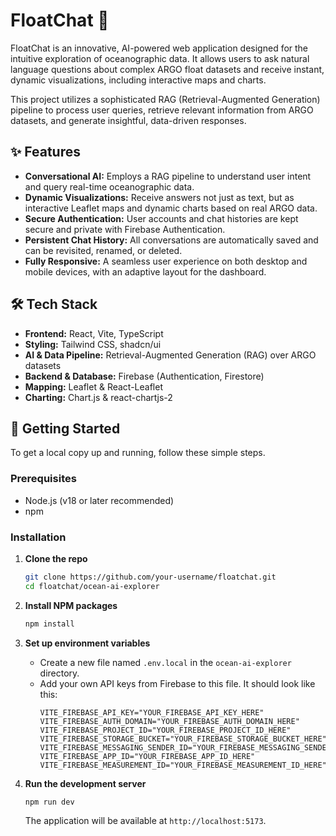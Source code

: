 # FloatChat 🌊

FloatChat is an innovative, AI-powered web application designed for the intuitive exploration of oceanographic data. It allows users to ask natural language questions about complex ARGO float datasets and receive instant, dynamic visualizations, including interactive maps and charts.

This project utilizes a sophisticated RAG (Retrieval-Augmented Generation) pipeline to process user queries, retrieve relevant information from ARGO datasets, and generate insightful, data-driven responses.

## ✨ Features

-   **Conversational AI:** Employs a RAG pipeline to understand user intent and query real-time oceanographic data.
-   **Dynamic Visualizations:** Receive answers not just as text, but as interactive Leaflet maps and dynamic charts based on real ARGO data.
-   **Secure Authentication:** User accounts and chat histories are kept secure and private with Firebase Authentication.
-   **Persistent Chat History:** All conversations are automatically saved and can be revisited, renamed, or deleted.
-   **Fully Responsive:** A seamless user experience on both desktop and mobile devices, with an adaptive layout for the dashboard.

## 🛠️ Tech Stack

-   **Frontend:** React, Vite, TypeScript
-   **Styling:** Tailwind CSS, shadcn/ui
-   **AI & Data Pipeline:** Retrieval-Augmented Generation (RAG) over ARGO datasets
-   **Backend & Database:** Firebase (Authentication, Firestore)
-   **Mapping:** Leaflet & React-Leaflet
-   **Charting:** Chart.js & react-chartjs-2

## 🚀 Getting Started

To get a local copy up and running, follow these simple steps.

### Prerequisites

-   Node.js (v18 or later recommended)
-   npm

### Installation

1.  **Clone the repo**
    ```sh
    git clone https://github.com/your-username/floatchat.git
    cd floatchat/ocean-ai-explorer
    ```
2.  **Install NPM packages**
    ```sh
    npm install
    ```
3.  **Set up environment variables**
    -   Create a new file named `.env.local` in the `ocean-ai-explorer` directory.
    -   Add your own API keys from Firebase to this file. It should look like this:
        ```
        VITE_FIREBASE_API_KEY="YOUR_FIREBASE_API_KEY_HERE"
        VITE_FIREBASE_AUTH_DOMAIN="YOUR_FIREBASE_AUTH_DOMAIN_HERE"
        VITE_FIREBASE_PROJECT_ID="YOUR_FIREBASE_PROJECT_ID_HERE"
        VITE_FIREBASE_STORAGE_BUCKET="YOUR_FIREBASE_STORAGE_BUCKET_HERE"
        VITE_FIREBASE_MESSAGING_SENDER_ID="YOUR_FIREBASE_MESSAGING_SENDER_ID_HERE"
        VITE_FIREBASE_APP_ID="YOUR_FIREBASE_APP_ID_HERE"
        VITE_FIREBASE_MEASUREMENT_ID="YOUR_FIREBASE_MEASUREMENT_ID_HERE"
        ```

4.  **Run the development server**
    ```sh
    npm run dev
    ```
    The application will be available at `http://localhost:5173`.

 